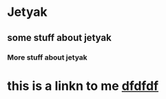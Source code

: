 # Jetyak

## some stuff about jetyak

### More stuff about jetyak


# this is a linkn to me [dfdfdf](https://google.com)
